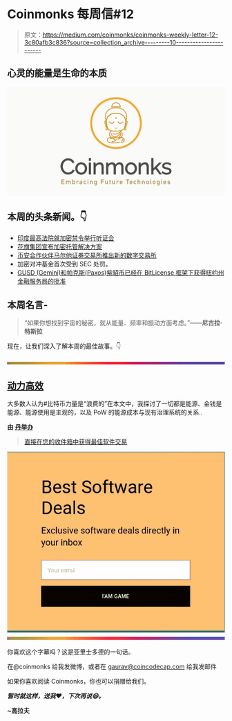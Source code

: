 # Coinmonks 每周信#12

> 原文：<https://medium.com/coinmonks/coinmonks-weekly-letter-12-3c80afb3c836?source=collection_archive---------10----------------------->

## 心灵的能量是生命的本质

![](img/a8f11514568647ebfa7debf2b408b963.png)

## 本周的头条新闻。👇

*   [印度最高法院就加密禁令举行听证会](https://inc42.com/buzz/cryptocurrency-this-week-indias-supreme-court-to-hear-bitcoin-case-next-week-unhodling-rumours-and-more/)
*   [花旗集团宣布加密托管解决方案](https://www.ccn.com/citigroup-to-offer-low-risk-crypto-product-for-institutional-investors-report/)
*   [币安合作伙伴马尔他证券交易所推出新的数字交易所](https://www.ccn.com/binance-partners-malta-stock-exchange-to-launch-new-digital-exchange/)
*   加密对冲基金首次受到 SEC 处罚。
*   [GUSD (Gemini)和帕克斯(Paxos)紫貂币已经在 BitLicense 框架下获得纽约州金融服务局的批准](https://www.ccn.com/bitlicense-regulator-approves-two-usd-pegged-cryptocurrency-tokens/)

## 本周名言-

> “如果你想找到宇宙的秘密，就从能量、频率和振动方面考虑。”——**尼古拉·特斯拉**

现在，让我们深入了解本周的最佳故事。👇

![](img/bbd4c520f7a63777145b65e0ebc51cba.png)

## [动力高效](/@danhedl/pow-is-efficient-aa3d442754d3)

大多数人认为#比特币力量是“浪费的”在本文中，我探讨了一切都是能源、金钱是能源、能源使用是主观的，以及 PoW 的能源成本与现有治理系统的关系..

**由** [**丹举办**](https://medium.com/u/405d30706535?source=post_page-----3c80afb3c836--------------------------------)

> [直接在您的收件箱中获得最佳软件交易](https://coincodecap.com/?utm_source=coinmonks)

[![](img/7c0b3dfdcbfea594cc0ae7d4f9bf6fcb.png)](https://coincodecap.com/?utm_source=coinmonks)![](img/bbd4c520f7a63777145b65e0ebc51cba.png)

你喜欢这个字幕吗？这是亚里士多德的一句话。

在@coinmonks 给我发微博，或者在 gaurav@coincodecap.com 给我发邮件

如果你喜欢阅读 Coinmonks，你也可以捐赠给我们。

***暂时就这样，送我❤️，下次再说😄。***

**~高拉夫**